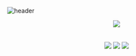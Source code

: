 ![header](https://capsule-render.vercel.app/api?type=waving&color=random&height=300&section=header&text=KimWang09%20&fontSize=90&fontColor=ffffff)


<p align="center">
  <img align="center" src="https://img.shields.io/badge/Rust-000000?style=flat-square&logo=rust&logoColor=white"/>
  <br>
  <br>
  <br>
<a href="https://www.instagram.com/kimwang0009/" target="_blank">
  <img src="https://img.shields.io/badge/Instagram-E4405F?style=flat-square&logo=instagram&logoColor=white"/></a>
<a href="https://www.instagram.com/kimwang0009/" target="_blank">
  <img src="https://img.shields.io/badge/Discord-5865F2?style=flat-square&logo=discord&logoColor=lightgrey"/></a>
<a href="https://www.instagram.com/kimwang0009/" target="_blank">
  <img src="https://img.shields.io/badge/Instagram-E4405F?style=flat-square&logo=instagram&logoColor=white"/></a>
</p>
